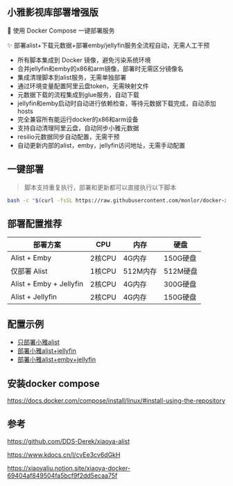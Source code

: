 ## 小雅影视库部署增强版

🚀 使用 Docker Compose 一键部署服务

✨ 部署alist+下载元数据+部署emby/jellyfin服务全流程自动，无需人工干预

* 所有脚本集成到 Docker 镜像，避免污染系统环境
* 合并jellyfin和emby的x86和arm镜像，部署时无需区分镜像名
* 集成清理脚本到alist服务，无需单独部署
* 通过环境变量配置阿里云盘token，无需映射文件
* 元数据下载的流程集成到glue服务，自动下载
* jellyfin和emby启动时自动进行依赖检查，等待元数据下载完成，自动添加hosts
* 完全兼容所有能运行docker的x86和arm设备
* 支持自动清理阿里云盘，自动同步小雅元数据
* resilio元数据同步自动配置，无需干预
* 自动更新内部的alist，emby，jellyfin访问地址，无需手动配置

## 一键部署

> 脚本支持重复执行，部署和更新都可以直接执行以下脚本

```bash
bash -c "$(curl -fsSL https://raw.githubusercontent.com/monlor/docker-xiaoya/main/install.sh)"
```

## 部署配置推荐

| 部署方案          | CPU      | 内存      | 硬盘      |
| ----------------- | -------- | --------- | --------- |
| Alist + Emby      | 2核CPU   | 4G内存    | 150G硬盘  |
| 仅部署 Alist      | 1核CPU   | 512M内存  | 512M硬盘  |
| Alist + Emby + Jellyfin      | 2核CPU   | 4G内存    | 300G硬盘  |
| Alist + Jellyfin      | 2核CPU   | 4G内存    | 150G硬盘  |

## 配置示例

* [只部署小雅alist](/docker-compose-alist.yml)
* [部署小雅alist+jellyfin](/docker-compose-jellyfin.yml)
* [部署小雅alist+emby+jellyfin](/docker-compose-all.yml)

## 安装docker compose

https://docs.docker.com/compose/install/linux/#install-using-the-repository

## 参考

https://github.com/DDS-Derek/xiaoya-alist

https://www.kdocs.cn/l/cvEe3cv6dGkH

https://xiaoyaliu.notion.site/xiaoya-docker-69404af849504fa5bcf9f2dd5ecaa75f